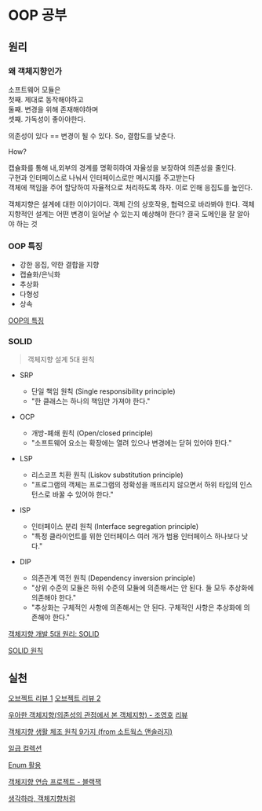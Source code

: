 # OOP 공부

## 원리

### 왜 객체지향인가

소프트웨어 모듈은<br>
첫째. 제대로 동작해야하고<br>
둘째. 변경을 위해 존재해야하며<br>
셋째. 가독성이 좋아야한다.

의존성이 있다 == 변경이 될 수 있다.
So, 결합도를 낮춘다.

How?

캡슐화를 통해 내,외부의 경계를 명확히하여 자율성을 보장하여 의존성을 줄인다.<br>
구현과 인터페이스로 나눠서 인터페이스로만 메시지를 주고받는다<br>
객체에 책임을 주어 할당하여 자율적으로 처리하도록 하자. 이로 인해 응집도를 높인다.

객체지향은 설계에 대한 이야기이다. 객체 간의 상호작용, 협력으로 바라봐야 한다.
객체지향적인 설계는 어떤 변경이 일어날 수 있는지 예상해야 한다? 결국 도메인을 잘 알아야 하는 것


### OOP 특징

- 강한 응집, 약한 결합을 지향
- 캡슐화/은닉화
- 추상화
- 다형성
- 상속

[OOP의 특징](https://gmlwjd9405.github.io/2018/07/05/oop-features.html)

### SOLID

> 객체지향 설계 5대 원칙

- SRP
	- 단일 책임 원칙 (Single responsibility principle)
	- "한 클래스는 하나의 책임만 가져야 한다."

- OCP
	- 개방-폐쇄 원칙 (Open/closed principle)
	- "소프트웨어 요소는 확장에는 열려 있으나 변경에는 닫혀 있어야 한다."

- LSP
	- 리스코프 치환 원칙 (Liskov substitution principle)
	- "프로그램의 객체는 프로그램의 정확성을 깨뜨리지 않으면서 하위 타입의 인스턴스로 바꿀 수 있어야 한다."

- ISP
	- 인터페이스 분리 원칙 (Interface segregation principle)
	- "특정 클라이언트를 위한 인터페이스 여러 개가 범용 인터페이스 하나보다 낫다."

- DIP
	- 의존관계 역전 원칙 (Dependency inversion principle)
	- "상위 수준의 모듈은 하위 수준의 모듈에 의존해서는 안 된다. 둘 모두 추상화에 의존해야 한다."
	- "추상화는 구체적인 사항에 의존해서는 안 된다. 구체적인 사항은 추상화에 의존해야 한다."

[객체지향 개발 5대 원리: SOLID](http://www.nextree.co.kr/p6960/)

[SOLID 원칙](https://johngrib.github.io/wiki/SOLID/)

## 실천

[오브젝트 리뷰 1](http://sculove.github.io/blog/2019/07/31/object-book1/)
[오브젝트 리뷰 2](http://sculove.github.io/blog/2019/08/10/object-book2/)

[우아한 객체지향(의존성의 관점에서 본 객체지향) - 조영호](https://www.youtube.com/watch?v=dJ5C4qRqAgA&t=956s)
[리뷰](https://github.com/jojoldu/review/tree/master/%EC%9A%B0%EC%95%84%ED%95%9C_%ED%85%8C%ED%81%AC%ED%86%A1/2019_06_20)

[객체지향 생활 체조 원칙 9가지 (from 소트웍스 앤솔러지)](https://jamie95.tistory.com/entry/Java-%EA%B0%9D%EC%B2%B4%EC%A7%80%ED%96%A5-%EC%83%9D%ED%99%9C-%EC%B2%B4%EC%A1%B0-%EC%9B%90%EC%B9%99-9%EA%B0%80%EC%A7%80-from-%EC%86%8C%ED%8A%B8%EC%9B%8D%EC%8A%A4-%EC%95%A4%EC%86%94%EB%9F%AC%EC%A7%80)

[일급 컬렉션](https://jojoldu.tistory.com/412?category=635881)

[Enum 활용](https://woowabros.github.io/tools/2017/07/10/java-enum-uses.html)

[객체지향 연습 프로젝트 - 블랙잭](https://jojoldu.tistory.com/62?category=635881)

[생각하라, 객체지향처럼](https://woowabros.github.io/study/2016/07/07/think_object_oriented.html)
